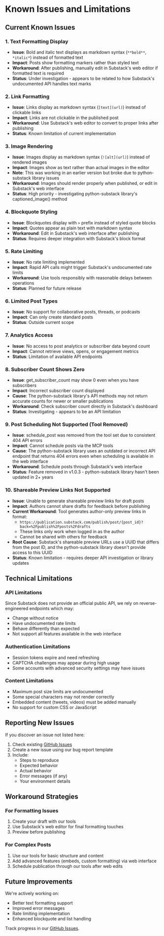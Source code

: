 # Known Issues and Limitations

## Current Known Issues

### 1. Text Formatting Display
- **Issue**: Bold and italic text displays as markdown syntax (`**bold**`, `*italic*`) instead of formatted text
- **Impact**: Posts show formatting markers rather than styled text
- **Workaround**: After publishing, manually edit in Substack's web editor if formatted text is required
- **Status**: Under investigation - appears to be related to how Substack's undocumented API handles text marks

### 2. Link Formatting
- **Issue**: Links display as markdown syntax (`[text](url)`) instead of clickable links
- **Impact**: Links are not clickable in the published post
- **Workaround**: Use Substack's web editor to convert to proper links after publishing
- **Status**: Known limitation of current implementation

### 3. Image Rendering
- **Issue**: Images display as markdown syntax (`![alt](url)`) instead of rendered images
- **Impact**: Images show as text rather than actual images in the editor
- **Note**: This was working in an earlier version but broke due to python-substack library issues
- **Workaround**: Images should render properly when published, or edit in Substack's web interface
- **Status**: High priority - investigating python-substack library's captioned_image() method

### 4. Blockquote Styling
- **Issue**: Blockquotes display with `>` prefix instead of styled quote blocks
- **Impact**: Quotes appear as plain text with markdown syntax
- **Workaround**: Edit in Substack's web interface after publishing
- **Status**: Requires deeper integration with Substack's block format

### 5. Rate Limiting
- **Issue**: No rate limiting implemented
- **Impact**: Rapid API calls might trigger Substack's undocumented rate limits
- **Workaround**: Use tools responsibly with reasonable delays between operations
- **Status**: Planned for future release

### 6. Limited Post Types
- **Issue**: No support for collaborative posts, threads, or podcasts
- **Impact**: Can only create standard posts
- **Status**: Outside current scope

### 7. Analytics Access
- **Issue**: No access to post analytics or subscriber data beyond count
- **Impact**: Cannot retrieve views, opens, or engagement metrics
- **Status**: Limitation of available API endpoints

### 8. Subscriber Count Shows Zero
- **Issue**: get_subscriber_count may show 0 even when you have subscribers
- **Impact**: Incorrect subscriber count displayed
- **Cause**: The python-substack library's API methods may not return accurate counts for newer or smaller publications
- **Workaround**: Check subscriber count directly in Substack's dashboard
- **Status**: Investigating - appears to be an API limitation

### 9. Post Scheduling Not Supported (Tool Removed)
- **Issue**: schedule_post was removed from the tool set due to consistent 404 API errors
- **Impact**: Cannot schedule posts via the MCP tools
- **Cause**: The python-substack library uses an outdated or incorrect API endpoint that returns 404 errors even when scheduling is available in the web interface
- **Workaround**: Schedule posts through Substack's web interface
- **Status**: Feature removed in v1.0.3 - python-substack library hasn't been updated in 2+ years

### 10. Shareable Preview Links Not Supported
- **Issue**: Unable to generate shareable preview links for draft posts
- **Impact**: Authors cannot share drafts for feedback before publishing
- **Current Workaround**: Tool generates author-only preview links in format:
  - `https://publication.substack.com/publish/post/{post_id}?back=%2Fpublish%2Fposts%2Fdrafts`
  - These links only work when logged in as the author
  - Cannot be shared with others for feedback
- **Root Cause**: Substack's shareable preview URLs use a UUID that differs from the post ID, and the python-substack library doesn't provide access to this UUID
- **Status**: Known limitation - requires deeper API investigation or library updates

## Technical Limitations

### API Limitations
Since Substack does not provide an official public API, we rely on reverse-engineered endpoints which may:
- Change without notice
- Have undocumented rate limits
- Behave differently than expected
- Not support all features available in the web interface

### Authentication Limitations
- Session tokens expire and need refreshing
- CAPTCHA challenges may appear during high usage
- Some accounts with advanced security settings may have issues

### Content Limitations
- Maximum post size limits are undocumented
- Some special characters may not render correctly
- Embedded content (tweets, videos) must be added manually
- No support for custom CSS or JavaScript

## Reporting New Issues

If you discover an issue not listed here:

1. Check existing [GitHub Issues](https://github.com/ty13r/substack-mcp-plus/issues)
2. Create a new issue using our bug report template
3. Include:
   - Steps to reproduce
   - Expected behavior
   - Actual behavior
   - Error messages (if any)
   - Your environment details

## Workaround Strategies

### For Formatting Issues
1. Create your draft with our tools
2. Use Substack's web editor for final formatting touches
3. Preview before publishing

### For Complex Posts
1. Use our tools for basic structure and content
2. Add advanced features (embeds, custom formatting) via web interface
3. Schedule publication through our tools after web edits

## Future Improvements

We're actively working on:
- Better text formatting support
- Improved error messages
- Rate limiting implementation
- Enhanced blockquote and list handling

Track progress in our [GitHub Issues](https://github.com/ty13r/substack-mcp-plus/issues).